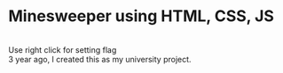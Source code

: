# Minesweeper using HTML, CSS, JS
<br>Use right click for setting flag
<br>3 year ago, I created this as my university project.
